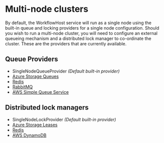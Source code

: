 # Multi-node clusters

By default, the WorkflowHost service will run as a single node using the built-in queue and locking providers for a single node configuration.  Should you wish to run a multi-node cluster, you will need to configure an external queueing mechanism and a distributed lock manager to co-ordinate the cluster.  These are the providers that are currently available.

## Queue Providers

* SingleNodeQueueProvider *(Default built-in provider)*
* [Azure Storage Queues](https://github.com/danielgerlag/workflow-core/tree/master/src/providers/WorkflowCore.Providers.Azure)
* [Redis](https://github.com/danielgerlag/workflow-core/tree/master/src/providers/WorkflowCore.Providers.Redis)
* [RabbitMQ](https://github.com/danielgerlag/workflow-core/tree/master/src/providers/WorkflowCore.QueueProviders.RabbitMQ)
* [AWS Simple Queue Service](https://github.com/danielgerlag/workflow-core/tree/master/src/providers/WorkflowCore.Providers.AWS)


## Distributed lock managers

* SingleNodeLockProvider *(Default built-in provider)*
* [Azure Storage Leases](https://github.com/danielgerlag/workflow-core/tree/master/src/providers/WorkflowCore.Providers.Azure)
* [Redis](https://github.com/danielgerlag/workflow-core/tree/master/src/providers/WorkflowCore.Providers.Redis)
* [AWS DynamoDB](https://github.com/danielgerlag/workflow-core/tree/master/src/providers/WorkflowCore.Providers.AWS)

